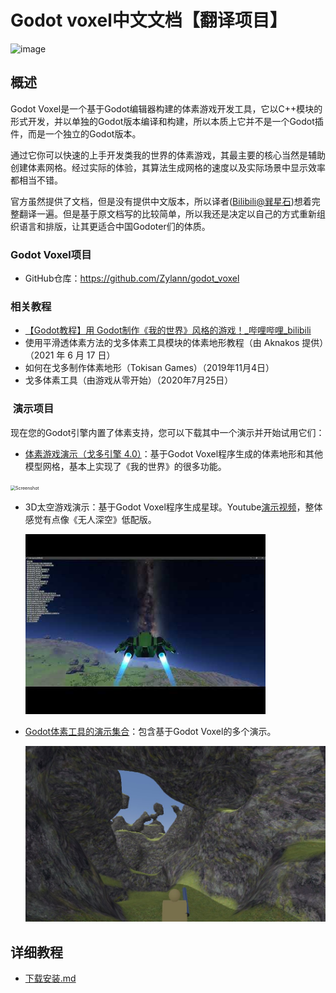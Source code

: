 # Godot voxel中文文档【翻译项目】

![image](https://github.com/xun69/godot_voxel_chinese_doc/assets/23306801/a4ecc367-0618-409c-bab4-0578cd2a1582)

## 概述

Godot Voxel是一个基于Godot编辑器构建的体素游戏开发工具，它以C++模块的形式开发，并以单独的Godot版本编译和构建，所以本质上它并不是一个Godot插件，而是一个独立的Godot版本。

通过它你可以快速的上手开发类我的世界的体素游戏，其最主要的核心当然是辅助创建体素网格。经过实际的体验，其算法生成网格的速度以及实际场景中显示效率都相当不错。

官方虽然提供了文档，但是没有提供中文版本，所以译者([Bilibili@巽星石](https://space.bilibili.com/98273681))想着完整翻译一遍。但是基于原文档写的比较简单，所以我还是决定以自己的方式重新组织语言和排版，让其更适合中国Godoter们的体质。

### Godot Voxel项目

- GitHub仓库：https://github.com/Zylann/godot_voxel

### 相关教程

- [【Godot教程】用 Godot制作《我的世界》风格的游戏！_哔哩哔哩_bilibili](https://www.bilibili.com/video/BV1mN411J7yv/?spm_id_from=333.337.search-card.all.click)
- 使用平滑透体素方法的戈多体素工具模块的体素地形教程（由 Aknakos 提供）（2021 年 6 月 17 日）
- 如何在戈多制作体素地形（Tokisan Games）（2019年11月4日）
- 戈多体素工具（由游戏从零开始）（2020年7月25日）

###  演示项目

现在您的Godot引擎内置了体素支持，您可以下载其中一个演示并开始试用它们：

- [体素游戏演示（戈多引擎 4.0）](https://github.com/Zylann/voxelgame#voxel-game-demos-godot-engine-40)：基于Godot Voxel程序生成的体素地形和其他模型网格，基本上实现了《我的世界》的很多功能。

<img src="https://github.com/Zylann/voxelgame/raw/master/screenshots/2020_05_05_1953_small.png" alt="Screenshot" style="zoom: 50%;" />

- 3D太空游戏演示：基于Godot Voxel程序生成星球。Youtube[演示视频](https://www.youtube.com/watch?v=8OrZX347MoE)，整体感觉有点像《无人深空》低配版。

  <img src="./README.assets/xk.jpeg"  style="zoom: 80%;" />

- [Godot体素工具的演示集合](https://github.com/tinmanjuggernaut/voxelgame)：包含基于Godot Voxel的多个演示。

  <img src="./README.assets/3d-noise-1696779223718-12.jpg" alt="img" style="zoom:50%;" />

## 详细教程

- [下载安装.md](主文档\下载安装.md) 
